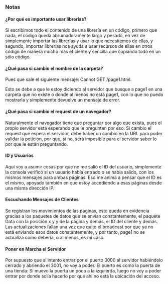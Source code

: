 ### Notas

#### ¿Por qué es importante usar librerías?

Si escribimos todo el contenido de una librería en un código, primero que nada, el código queda abrumadoramente largo y pesado, en vez de simplemente importar las librerías y usar lo que necesitemos de ellas, y segundo, importar librerías nos ayuda a usar recursos de ellas en otros código de manera mucho más eficiente y sencilla que copiando todo en un sólo código.

#### ¿Qué pasa si cambio el nombre de la carpeta?

Pues que sale el siguiente mensaje: Cannot GET /page1.html. 

Esto se debe a que le estoy diciendo al servidor que busque a page1 en una carpeta que no existe o donde al menos no está page1, con lo que no puedo mostrarla y simplemente devuelve un mensaje de error. 

#### ¿Qué pasa si cambio el request de un navegador?

Naturalmente el navegador tiene que preguntar por algo que exista, pues el propio servidor está esperando que le pregunten por eso. Si cambio el request que espera el servidor, debe haber un cambio en la URL para poder validar la petición, por que, si no, será imposible para el servidor saber lo por que le están preguntando. 

#### ID y Usuarios

Aquí voy a asumir cosas por que no me salió el ID del usuario, simplemente la consola verificó si un usuario había entrado o se había salido, con los mismos mensajes para ambas páginas. Eso me anima a pensar que el ID es el mismo, apoyado también en que estoy accediendo a esas páginas desde una misma dirección IP. 

#### Escuchando Mensajes de Clientes

Se registran los movimientos de las páginas, esto queda en evidencia gracias a los paquetes de datos que se envían constantemente, el paquete Data con la posición x y y de la página y demás,  el ID del cliente y demás. Las actualizaciones fallan una vez que quito el broadcast por que ya no está enviando esos datos constantemente, y por tanto, page1 no se actualiza como debería, o al menos, es mi caso. 

#### Poner en Marcha el Servidor

Por supuesto que si intento entrar por el puerto 3000 al servidor habiéndolo cerrado y abriendo el 3001, no voy a poder. El puerto es como la puerta de una tienda: Si muevo la puerta un poco a la izquierda, luego no voy a poder entrar por donde solía hacerlo por que ahí no está la ubicación del acceso.  
